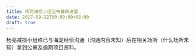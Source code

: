 ```yaml
---
title: 杨亮减损小组公布最新进展
date: 2017-09-22T00:00:00+08:00
draft: true
---
```


杨亮减损小组称已与海淀经侦沟通（沟通内容未知）后在相关场所（什么场所未知）拿到公章及逾期项目资料。
